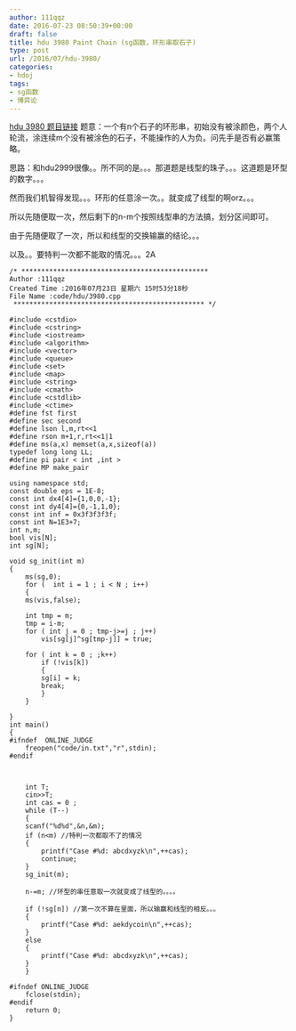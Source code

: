 ```yaml
---
author: 111qqz
date: 2016-07-23 08:50:39+00:00
draft: false
title: hdu 3980 Paint Chain (sg函数，环形串取石子)
type: post
url: /2016/07/hdu-3980/
categories:
- hdoj
tags:
- sg函数
- 博弈论
---
```


[hdu 3980 题目链接](http://acm.hdu.edu.cn/showproblem.php?pid=3980)
题意：一个有n个石子的环形串，初始没有被涂颜色，两个人轮流，涂连续m个没有被涂色的石子，不能操作的人为负。问先手是否有必赢策略。

思路：和hdu2999很像。。所不同的是。。。那道题是线型的珠子。。。这道题是环型的数字。。。

然而我们机智得发现。。。环形的任意涂一次。。就变成了线型的啊orz。。。

所以先随便取一次，然后剩下的n-m个按照线型串的方法搞，划分区间即可。

由于先随便取了一次，所以和线型的交换输赢的结论。。。

以及。。要特判一次都不能取的情况。。。2A









 

    
    /* ***********************************************
    Author :111qqz
    Created Time :2016年07月23日 星期六 15时53分18秒
    File Name :code/hdu/3980.cpp
     ************************************************ */
    
    #include <cstdio>
    #include <cstring>
    #include <iostream>
    #include <algorithm>
    #include <vector>
    #include <queue>
    #include <set>
    #include <map>
    #include <string>
    #include <cmath>
    #include <cstdlib>
    #include <ctime>
    #define fst first
    #define sec second
    #define lson l,m,rt<<1
    #define rson m+1,r,rt<<1|1
    #define ms(a,x) memset(a,x,sizeof(a))
    typedef long long LL;
    #define pi pair < int ,int >
    #define MP make_pair
    
    using namespace std;
    const double eps = 1E-8;
    const int dx4[4]={1,0,0,-1};
    const int dy4[4]={0,-1,1,0};
    const int inf = 0x3f3f3f3f;
    const int N=1E3+7;
    int n,m;
    bool vis[N];
    int sg[N];
    
    void sg_init(int m)
    {
        ms(sg,0);
        for (  int i = 1 ; i < N ; i++)
        {
    	ms(vis,false);
    
    	int tmp = m;
    	tmp = i-m;
    	for ( int j = 0 ; tmp-j>=j ; j++)
    	    vis[sg[j]^sg[tmp-j]] = true;
    
    	for ( int k = 0 ; ;k++)
    	    if (!vis[k])
    	    {
    		sg[i] = k;
    		break;
    	    }
        }
    
    }
    int main()
    {
    #ifndef  ONLINE_JUDGE 
        freopen("code/in.txt","r",stdin);
    #endif
    
    
    
        int T;
        cin>>T;
        int cas = 0 ;
        while (T--)
        {
    	scanf("%d%d",&n,&m);
    	if (n<m) //特判一次都取不了的情况
    	{
    	    printf("Case #%d: abcdxyzk\n",++cas);
    	    continue;
    	}
    	sg_init(m);	    
    
    	n-=m; //环型的串任意取一次就变成了线型的。。。。
        
    	if (!sg[n]) //第一次不算在里面，所以输赢和线型的相反。。。
    	{
    	    printf("Case #%d: aekdycoin\n",++cas);
    	}
    	else
    	{
    	    printf("Case #%d: abcdxyzk\n",++cas);
    	}
        }
    
    #ifndef ONLINE_JUDGE  
        fclose(stdin);
    #endif
        return 0;
    }
    



